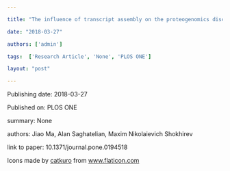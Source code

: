 ---
title: "The influence of transcript assembly on the proteogenomics discovery of microproteins"
date: "2018-03-27"
authors: ['admin']
tags:  ['Research Article', 'None', 'PLOS ONE']
layout: "post"
---
Publishing date: 2018-03-27

Published on: PLOS ONE

summary: None

authors: Jiao Ma, Alan Saghatelian, Maxim Nikolaievich Shokhirev

link to paper: 10.1371/journal.pone.0194518

Icons made by <a href="https://www.flaticon.com/free-icon/bookshelves_3576884" title="catkuro">catkuro</a> from <a href="https://www.flaticon.com/" title="Flaticon"> www.flaticon.com</a>